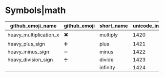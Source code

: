# Symbols|math

|github_emoji_name|github_emoji|short_name|unicode_index|
|---|---|---|---|
|heavy_multiplication_x|:heavy_multiplication_x:|multiply|1420|
|heavy_plus_sign|:heavy_plus_sign:|plus|1421|
|heavy_minus_sign|:heavy_minus_sign:|minus|1422|
|heavy_division_sign|:heavy_division_sign:|divide|1423|
|||infinity|1424|
